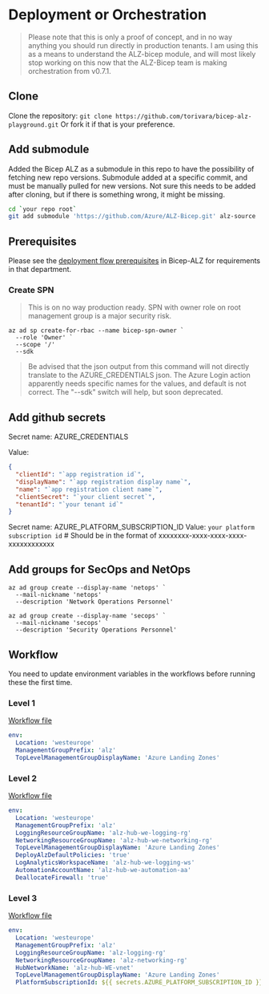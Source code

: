 # Deployment or Orchestration

>Please note that this is only a proof of concept, and in no way anything you should run directly in production tenants.
>I am using this as a means to understand the ALZ-bicep module, and will most likely stop working on this now that the ALZ-Bicep team is making orchestration from v0.7.1.

## Clone

Clone the repository: `git clone https://github.com/torivara/bicep-alz-playground.git`
Or fork it if that is your preference.

## Add submodule

Added the Bicep ALZ as a submodule in this repo to have the possibility of fetching new repo versions. Submodule added at a specific commit, and must be manually pulled for new versions.
Not sure this needs to be added after cloning, but if there is something wrong, it might be missing.

```bash
cd `your repo root`
git add submodule 'https://github.com/Azure/ALZ-Bicep.git' alz-source
```

## Prerequisites

Please see the [deployment flow prerequisites](https://github.com/Azure/ALZ-Bicep/wiki/DeploymentFlow#prerequisites) in Bicep-ALZ for requirements in that department.

### Create SPN

>This is on no way production ready. SPN with owner role on root management group is a major security risk.

```pwsh
az ad sp create-for-rbac --name bicep-spn-owner `
  --role 'Owner' `
  --scope '/'
  --sdk
```

>Be advised that the json output from this command will not directly translate to the AZURE_CREDENTIALS json.
>The Azure Login action apparently needs specific names for the values, and default is not correct.
>The "--sdk" switch will help, but soon deprecated.

## Add github secrets

Secret name: AZURE_CREDENTIALS

Value:

```json
{
  "clientId": "`app registration id`",
  "displayName": "`app registration display name`",
  "name": "`app registration client name`",
  "clientSecret": "`your client secret`",
  "tenantId": "`your tenant id`"
}
```

Secret name: AZURE_PLATFORM_SUBSCRIPTION_ID
Value: `your platform subscription id` # Should be in the format of xxxxxxxx-xxxx-xxxx-xxxx-xxxxxxxxxxxx

## Add groups for SecOps and NetOps

```pwsh
az ad group create --display-name 'netops' `
  --mail-nickname 'netops' `
  --description 'Network Operations Personnel'

az ad group create --display-name 'secops' `
  --mail-nickname 'secops' `
  --description 'Security Operations Personnel'
```

## Workflow

You need to update environment variables in the workflows before running these the first time.

### Level 1

[Workflow file](\.github\workflows\process-level-1.yml)

```yaml
env:
  Location: 'westeurope'
  ManagementGroupPrefix: 'alz'
  TopLevelManagementGroupDisplayName: 'Azure Landing Zones'
```

### Level 2

[Workflow file](\.github\workflows\process-level-2.yml)

```yaml
env:
  Location: 'westeurope'
  ManagementGroupPrefix: 'alz'
  LoggingResourceGroupName: 'alz-hub-we-logging-rg'
  NetworkingResourceGroupName: 'alz-hub-we-networking-rg'
  TopLevelManagementGroupDisplayName: 'Azure Landing Zones'
  DeployAlzDefaultPolicies: 'true'
  LogAnalyticsWorkspaceName: 'alz-hub-we-logging-ws'
  AutomationAccountName: 'alz-hub-we-automation-aa'
  DeallocateFirewall: 'true'
```

### Level 3

[Workflow file](\.github\workflows\process-level-3.yml)

```yaml
env:
  Location: 'westeurope'
  ManagementGroupPrefix: 'alz'
  LoggingResourceGroupName: 'alz-logging-rg'
  NetworkingResourceGroupName: 'alz-networking-rg'
  HubNetworkName: 'alz-hub-WE-vnet'
  TopLevelManagementGroupDisplayName: 'Azure Landing Zones'
  PlatformSubscriptionId: ${{ secrets.AZURE_PLATFORM_SUBSCRIPTION_ID }}
```
